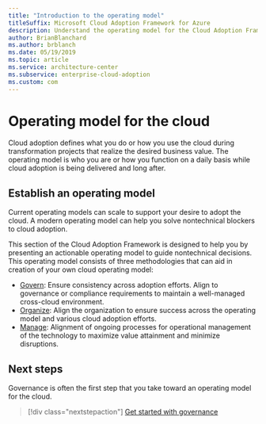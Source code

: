 ```yaml
---
title: "Introduction to the operating model"
titleSuffix: Microsoft Cloud Adoption Framework for Azure
description: Understand the operating model for the Cloud Adoption Framework.
author: BrianBlanchard
ms.author: brblanch
ms.date: 05/19/2019
ms.topic: article
ms.service: architecture-center
ms.subservice: enterprise-cloud-adoption
ms.custom: com
---
```


# Operating model for the cloud

Cloud adoption defines what you do or how you use the cloud during transformation projects that realize the desired business value. The operating model is who you are or how you function on a daily basis while cloud adoption is being delivered and long after.

## Establish an operating model

Current operating models can scale to support your desire to adopt the cloud. A modern operating model can help you solve nontechnical blockers to cloud adoption.

This section of the Cloud Adoption Framework is designed to help you by presenting an actionable operating model to guide nontechnical decisions. This operating model consists of three methodologies that can aid in creation of your own cloud operating model:

- [Govern](../governance/index.md): Ensure consistency across adoption efforts. Align to governance or compliance requirements to maintain a well-managed cross-cloud environment.
- [Organize](../organization/index.md): Align the organization to ensure success across the operating model and various cloud adoption efforts.
- [Manage](../operations/index.md): Alignment of ongoing processes for operational management of the technology to maximize value attainment and minimize disruptions.

## Next steps

Governance is often the first step that you take toward an operating model for the cloud.

> [!div class="nextstepaction"]
> [Get started with governance](../governance/index.md)

